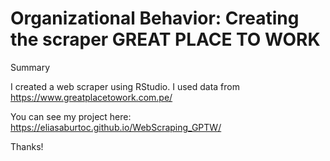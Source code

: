 # Organizational Behavior: Creating the scraper GREAT PLACE TO WORK

Summary

I created a web scraper using RStudio. I used data from <https://www.greatplacetowork.com.pe/>

You can see my project here: https://eliasaburtoc.github.io/WebScraping_GPTW/

Thanks!



